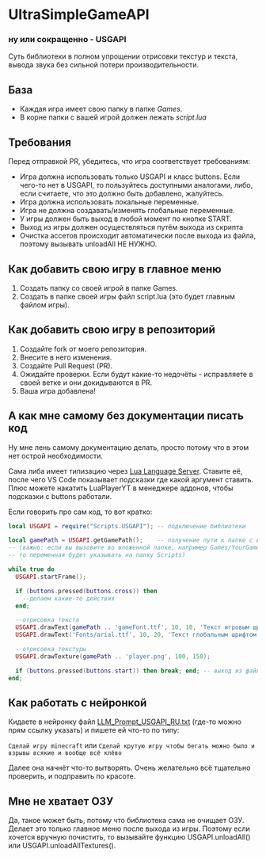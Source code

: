# UltraSimpleGameAPI

### ну или сокращенно - USGAPI

Суть библиотеки в полном упрощении отрисовки текстур и текста, вывода звука без сильной потери производительности.

## База

-   Каждая игра имеет свою папку в папке _Games_.
-   В корне папки с вашей игрой должен лежать _script.lua_

## Требования

Перед отправкой PR, убедитесь, что игра соответствует требованиям:

-   Игра должна использовать только USGAPI и класс buttons. Если чего-то нет в USGAPI, то пользуйтесь доступными аналогами, либо, если считаете, что это должно быть добавлено, жалуйтесь.
-   Игра должна использовать локальные переменные.
-   Игра не должна создавать/изменять глобальные переменные.
-   У игры должен быть выход в любой момент по кнопке START.
-   Выход из игры должен осуществляться путём выхода из скрипта
-   Очистка ассетов происходит автоматически после выхода из файла, поэтому вызывать unloadAll НЕ НУЖНО.

## Как добавить свою игру в главное меню

1. Создать папку со своей игрой в папке Games.
2. Создать в папке своей игры файл script.lua (это будет главным файлом игры).

## Как добавить свою игру в репозиторий

1. Создайте fork от моего репозитория.
2. Внесите в него изменения.
3. Создайте Pull Request (PR).
4. Ожидайте проверки. Если будут какие-то недочёты - исправляете в своей ветке и они докидываются в PR.
5. Ваша игра добавлена!

## А как мне самому без документации писать код

Ну мне лень самому документацию делать, просто потому что в этом нет острой необходимости.

Сама либа имеет типизацию через [Lua Language Server](https://marketplace.visualstudio.com/items?itemName=sumneko.lua). Ставите её, после чего VS Code показывает подсказки где какой аргумент ставить.
Плюс можете накатить LuaPlayerYT в менеджере аддонов, чтобы подсказки с buttons работали.

Если говорить про сам код, то вот кратко:

```lua
local USGAPI = require("Scripts.USGAPI"); -- подключение библиотеки

local gamePath = USGAPI.getGamePath();    -- получение пути к папке с игрой
-- (важно: если вы вызовите во вложенной папке, например Games/YourGame/Scripts,
-- то переменная будет указывать на папку Scripts)

while true do
  USGAPI.startFrame();

  if (buttons.pressed(buttons.cross)) then
    --делаем какие-то действия
  end;

  --отрисовка текста
  USGAPI.drawText(gamePath .. 'gameFont.ttf', 10, 10, 'Текст игровым шрифтом');
  USGAPI.drawText('Fonts/arial.ttf', 10, 20, 'Текст глобальным шрифтом');

  --отрисовка текстуры
  USGAPI.drawTexture(gamePath .. 'player.png', 100, 150);

  if (buttons.pressed(buttons.start)) then break; end; -- выход из файла по кнопке start
end;
```

## Как работать с нейронкой

Кидаете в нейронку файл [LLM_Prompt_USGAPI_RU.txt](https://raw.githubusercontent.com/antim0118/UltraSimpleGameAPI/refs/heads/master/LLM_Prompt_USGAPI_RU.txt) (где-то можно прям ссылку указать) и пишете ей что-то по типу:

`Сделай игру minecraft` или `Сделай крутую игру чтобы бегать можно было и взрывы всякие и вообще всё клёво`

Далее она начнёт что-то вытворять. Очень желательно всё тщательно проверить, и подправить по красоте.

## Мне не хватает ОЗУ

Да, такое может быть, потому что библиотека сама не очищает ОЗУ. Делает это только главное меню после выхода из игры. Поэтому если хочется вручную почистить, то вызывайте функцию USGAPI.unloadAll() или USGAPI.unloadAllTextures().
